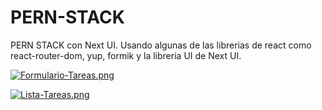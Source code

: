 # PERN-STACK
PERN STACK con Next UI.
Usando algunas de las librerias de react como react-router-dom, yup, formik y la libreria UI de Next UI.

[![Formulario-Tareas.png](https://i.postimg.cc/nVqqJwjG/Formulario-Tareas.png)](https://postimg.cc/pyXmQCBm)


[![Lista-Tareas.png](https://i.postimg.cc/Dy9VX0yT/Lista-Tareas.png)](https://postimg.cc/1frYx9qC)
